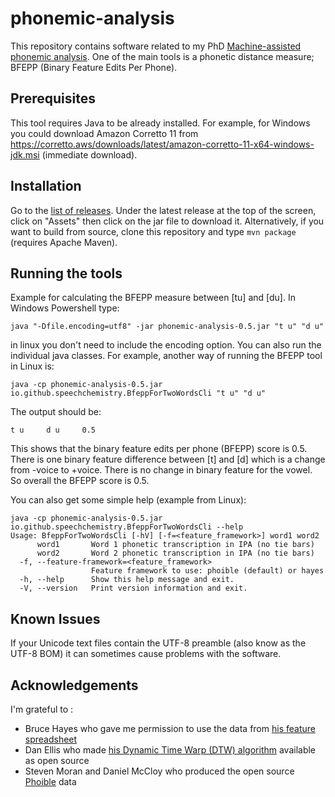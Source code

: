 # phonemic-analysis

This repository contains software related to my PhD [Machine-assisted phonemic analysis](http://etheses.whiterose.ac.uk/3122/). One of the main tools is a phonetic distance measure; BFEPP (Binary Feature Edits Per Phone).

## Prerequisites

This tool requires Java to be already installed. For example, for Windows you could download Amazon Corretto 11 from https://corretto.aws/downloads/latest/amazon-corretto-11-x64-windows-jdk.msi (immediate download).

## Installation

Go to the [list of releases](https://github.com/speechchemistry/phonemic-analysis/releases). Under the latest release at the top of the screen, click on "Assets" then click on the jar file to download it. Alternatively, if you want to build from source, clone this repository and type `mvn package` (requires Apache Maven).

## Running the tools

Example for calculating the BFEPP measure between [tu] and [du]. In Windows Powershell type:

`java "-Dfile.encoding=utf8" -jar phonemic-analysis-0.5.jar "t u" "d u"`

in linux you don't need to include the encoding option. You can also run the individual java classes. For example, another way of running the BFEPP tool in Linux is: 

`java -cp phonemic-analysis-0.5.jar io.github.speechchemistry.BfeppForTwoWordsCli "t u" "d u"`

The output should be:

`t u     d u     0.5`

This shows that the binary feature edits per phone (BFEPP) score is 0.5. There is one binary feature difference between [t] and [d] which is a change from -voice to +voice. There is no change in binary feature for the vowel. So overall the BFEPP score is 0.5.

You can also get some simple help (example from Linux): 

```
java -cp phonemic-analysis-0.5.jar io.github.speechchemistry.BfeppForTwoWordsCli --help
Usage: BfeppForTwoWordsCli [-hV] [-f=<feature_framework>] word1 word2
      word1       Word 1 phonetic transcription in IPA (no tie bars)
      word2       Word 2 phonetic transcription in IPA (no tie bars)
  -f, --feature-framework=<feature_framework>
                  Feature framework to use: phoible (default) or hayes
  -h, --help      Show this help message and exit.
  -V, --version   Print version information and exit.
```

## Known Issues

If your Unicode text files contain the UTF-8 preamble (also know as the UTF-8 BOM) it can sometimes cause problems with the software. 

## Acknowledgements

I'm grateful to :

- Bruce Hayes who gave me permission to use the data from [his feature spreadsheet](https://linguistics.ucla.edu/people/hayes/IP/#features)
- Dan Ellis who made [his Dynamic Time Warp (DTW) algorithm](https://www.ee.columbia.edu/~dpwe/resources/matlab/dtw/) available as open source
- Steven Moran and Daniel McCloy who produced the open source [Phoible](https://phoible.org/) data

